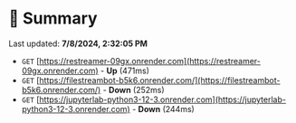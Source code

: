 # 📖 Summary
Last updated: **7/8/2024, 2:32:05 PM**

- `GET` [https://restreamer-09gx.onrender.com](https://restreamer-09gx.onrender.com) - **Up** (471ms)
- `GET` [https://filestreambot-b5k6.onrender.com/](https://filestreambot-b5k6.onrender.com/) - **Down** (252ms)
- `GET` [https://jupyterlab-python3-12-3.onrender.com](https://jupyterlab-python3-12-3.onrender.com) - **Down** (244ms)
